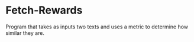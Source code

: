 # Fetch-Rewards
Program that takes as inputs two texts and uses a metric to determine how similar they are.
